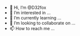 - 👋 Hi, I’m @D32fox
- 👀 I’m interested in ...
- 🌱 I’m currently learning ...
- 💞️ I’m looking to collaborate on ...
- 📫 How to reach me ...

<!---
D32fox/D32fox is a ✨ special ✨ repository because its `README.md` (this file) appears on your GitHub profile.
You can click the Preview link to take a look at your changes.
--->
